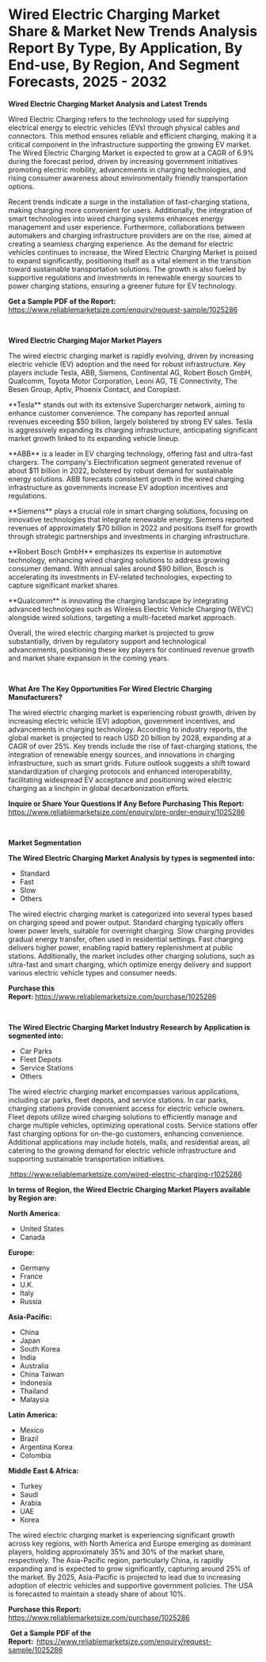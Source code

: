 <p><h1>Wired Electric Charging Market Share & Market New Trends Analysis Report By Type, By Application, By End-use, By Region, And Segment Forecasts, 2025 - 2032</h1></p><p><strong>Wired Electric Charging Market Analysis and Latest Trends</strong></p>
<p><p>Wired Electric Charging refers to the technology used for supplying electrical energy to electric vehicles (EVs) through physical cables and connectors. This method ensures reliable and efficient charging, making it a critical component in the infrastructure supporting the growing EV market. The Wired Electric Charging Market is expected to grow at a CAGR of 6.9% during the forecast period, driven by increasing government initiatives promoting electric mobility, advancements in charging technologies, and rising consumer awareness about environmentally friendly transportation options.</p><p>Recent trends indicate a surge in the installation of fast-charging stations, making charging more convenient for users. Additionally, the integration of smart technologies into wired charging systems enhances energy management and user experience. Furthermore, collaborations between automakers and charging infrastructure providers are on the rise, aimed at creating a seamless charging experience. As the demand for electric vehicles continues to increase, the Wired Electric Charging Market is poised to expand significantly, positioning itself as a vital element in the transition toward sustainable transportation solutions. The growth is also fueled by supportive regulations and investments in renewable energy sources to power charging stations, ensuring a greener future for EV technology.</p></p>
<p><strong>Get a Sample PDF of the Report:&nbsp;</strong> <a href="https://www.reliablemarketsize.com/enquiry/request-sample/1025286?utm_campaign=2482&utm_medium=2&utm_source=Github&utm_content=ia&utm_term=18042025&utm_id=wired-electric-charging">https://www.reliablemarketsize.com/enquiry/request-sample/1025286</a></p>
<p>&nbsp;</p>
<p><strong>Wired Electric Charging Major Market Players</strong></p>
<p><p>The wired electric charging market is rapidly evolving, driven by increasing electric vehicle (EV) adoption and the need for robust infrastructure. Key players include Tesla, ABB, Siemens, Continental AG, Robert Bosch GmbH, Qualcomm, Toyota Motor Corporation, Leoni AG, TE Connectivity, The Besen Group, Aptiv, Phoenix Contact, and Coroplast.</p><p>**Tesla** stands out with its extensive Supercharger network, aiming to enhance customer convenience. The company has reported annual revenues exceeding $50 billion, largely bolstered by strong EV sales. Tesla is aggressively expanding its charging infrastructure, anticipating significant market growth linked to its expanding vehicle lineup.</p><p>**ABB** is a leader in EV charging technology, offering fast and ultra-fast chargers. The company's Electrification segment generated revenue of about $11 billion in 2022, bolstered by robust demand for sustainable energy solutions. ABB forecasts consistent growth in the wired charging infrastructure as governments increase EV adoption incentives and regulations.</p><p>**Siemens** plays a crucial role in smart charging solutions, focusing on innovative technologies that integrate renewable energy. Siemens reported revenues of approximately $70 billion in 2022 and positions itself for growth through strategic partnerships and investments in charging infrastructure.</p><p>**Robert Bosch GmbH** emphasizes its expertise in automotive technology, enhancing wired charging solutions to address growing consumer demand. With annual sales around $90 billion, Bosch is accelerating its investments in EV-related technologies, expecting to capture significant market shares.</p><p>**Qualcomm** is innovating the charging landscape by integrating advanced technologies such as Wireless Electric Vehicle Charging (WEVC) alongside wired solutions, targeting a multi-faceted market approach.</p><p>Overall, the wired electric charging market is projected to grow substantially, driven by regulatory support and technological advancements, positioning these key players for continued revenue growth and market share expansion in the coming years.</p></p>
<p>&nbsp;</p>
<p><strong>What Are The Key Opportunities For Wired Electric Charging Manufacturers?</strong></p>
<p><p>The wired electric charging market is experiencing robust growth, driven by increasing electric vehicle (EV) adoption, government incentives, and advancements in charging technology. According to industry reports, the global market is projected to reach USD 20 billion by 2028, expanding at a CAGR of over 25%. Key trends include the rise of fast-charging stations, the integration of renewable energy sources, and innovations in charging infrastructure, such as smart grids. Future outlook suggests a shift toward standardization of charging protocols and enhanced interoperability, facilitating widespread EV acceptance and positioning wired electric charging as a linchpin in global decarbonization efforts.</p></p>
<p><strong>Inquire or Share Your Questions If Any Before Purchasing This Report:</strong> <a href="https://www.reliablemarketsize.com/enquiry/pre-order-enquiry/1025286?utm_campaign=2482&utm_medium=2&utm_source=Github&utm_content=ia&utm_term=18042025&utm_id=wired-electric-charging">https://www.reliablemarketsize.com/enquiry/pre-order-enquiry/1025286</a></p>
<p>&nbsp;</p>
<p><strong>Market Segmentation</strong></p>
<p><strong>The Wired Electric Charging Market Analysis by types is segmented into:</strong></p>
<p><ul><li>Standard</li><li>Fast</li><li>Slow</li><li>Others</li></ul></p>
<p><p>The wired electric charging market is categorized into several types based on charging speed and power output. Standard charging typically offers lower power levels, suitable for overnight charging. Slow charging provides gradual energy transfer, often used in residential settings. Fast charging delivers higher power, enabling rapid battery replenishment at public stations. Additionally, the market includes other charging solutions, such as ultra-fast and smart charging, which optimize energy delivery and support various electric vehicle types and consumer needs.</p></p>
<p><strong>Purchase this Report:&nbsp;</strong><a href="https://www.reliablemarketsize.com/purchase/1025286?utm_campaign=2482&utm_medium=2&utm_source=Github&utm_content=ia&utm_term=18042025&utm_id=wired-electric-charging">https://www.reliablemarketsize.com/purchase/1025286</a></p>
<p>&nbsp;</p>
<p><strong>The Wired Electric Charging Market Industry Research by Application is segmented into:</strong></p>
<p><ul><li>Car Parks</li><li>Fleet Depots</li><li>Service Stations</li><li>Others</li></ul></p>
<p><p>The wired electric charging market encompasses various applications, including car parks, fleet depots, and service stations. In car parks, charging stations provide convenient access for electric vehicle owners. Fleet depots utilize wired charging solutions to efficiently manage and charge multiple vehicles, optimizing operational costs. Service stations offer fast charging options for on-the-go customers, enhancing convenience. Additional applications may include hotels, malls, and residential areas, all catering to the growing demand for electric vehicle infrastructure and supporting sustainable transportation initiatives.</p></p>
<p><a href="https://www.reliablemarketsize.com/wired-electric-charging-r1025286?utm_campaign=2482&utm_medium=2&utm_source=Github&utm_content=ia&utm_term=18042025&utm_id=wired-electric-charging">&nbsp;https://www.reliablemarketsize.com/wired-electric-charging-r1025286</a></p>
<p><strong>In terms of Region, the Wired Electric Charging Market Players available by Region are:</strong></p>
<p>
    <p> <strong> North America: </strong>
        <ul>
            <li>United States</li>
            <li>Canada</li>
        </ul>
        </p> 
    <p> <strong> Europe: </strong>
        <ul>
            <li>Germany</li>
            <li>France</li>
            <li>U.K.</li>
            <li>Italy</li>
            <li>Russia</li>
        </ul>
        </p> 
    <p> <strong> Asia-Pacific: </strong>
        <ul>
            <li>China</li>
            <li>Japan</li>
            <li>South Korea</li>
            <li>India</li>
            <li>Australia</li>
            <li>China Taiwan</li>
            <li>Indonesia</li>
            <li>Thailand</li>
            <li>Malaysia</li>
        </ul>
        </p> 
    <p> <strong> Latin America: </strong>
        <ul>
            <li>Mexico</li>
            <li>Brazil</li>
            <li>Argentina Korea</li>
            <li>Colombia</li>
        </ul>
        </p> 
    <p> <strong> Middle East & Africa: </strong>
        <ul>
            <li>Turkey</li>
            <li>Saudi</li>
            <li>Arabia</li>
            <li>UAE</li>
            <li>Korea</li>
        </ul>
    </p>
    </p>
<p><p>The wired electric charging market is experiencing significant growth across key regions, with North America and Europe emerging as dominant players, holding approximately 35% and 30% of the market share, respectively. The Asia-Pacific region, particularly China, is rapidly expanding and is expected to grow significantly, capturing around 25% of the market. By 2025, Asia-Pacific is projected to lead due to increasing adoption of electric vehicles and supportive government policies. The USA is forecasted to maintain a steady share of about 10%.</p></p>
<p><strong>Purchase this Report: </strong><a href="https://www.reliablemarketsize.com/purchase/1025286?utm_campaign=2482&utm_medium=2&utm_source=Github&utm_content=ia&utm_term=18042025&utm_id=wired-electric-charging">https://www.reliablemarketsize.com/purchase/1025286</a></p>
<p>&nbsp;<strong>Get a Sample PDF of the Report:&nbsp;&nbsp;</strong><a href="https://www.reliablemarketsize.com/enquiry/request-sample/1025286?utm_campaign=2482&utm_medium=2&utm_source=Github&utm_content=ia&utm_term=18042025&utm_id=wired-electric-charging">https://www.reliablemarketsize.com/enquiry/request-sample/1025286</a></p>
<p><strong></strong></p>
<p><p></p><p></p><p></p></p>